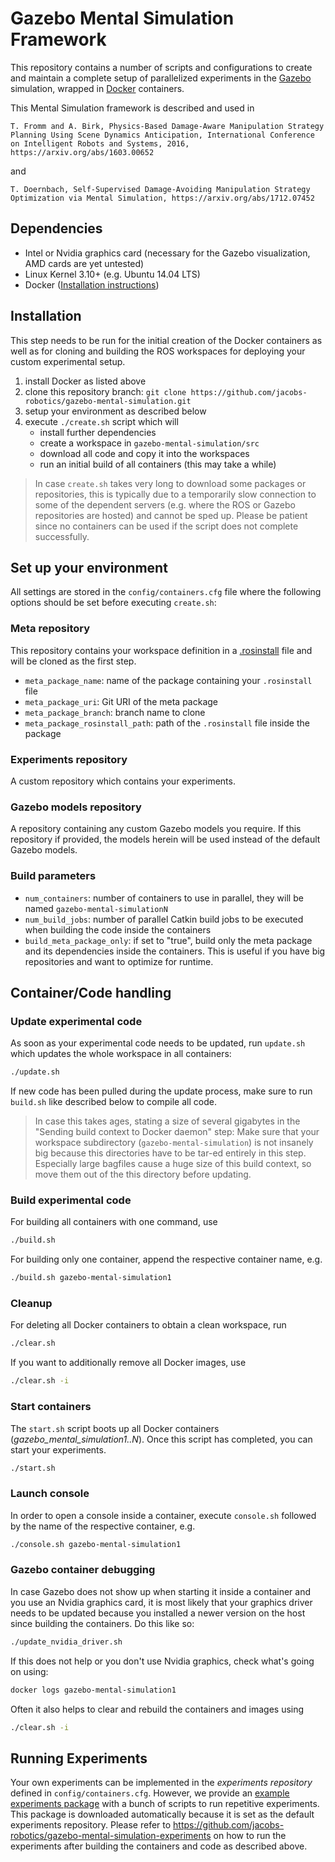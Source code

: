 # Gazebo Mental Simulation Framework
This repository contains a number of scripts and configurations to create and maintain a complete setup of parallelized experiments in the [Gazebo](http://gazebosim.org/) simulation, wrapped in [Docker](https://www.docker.com/) containers.

This Mental Simulation framework is described and used in
```
T. Fromm and A. Birk, Physics-Based Damage-Aware Manipulation Strategy Planning Using Scene Dynamics Anticipation, International Conference on Intelligent Robots and Systems, 2016, https://arxiv.org/abs/1603.00652
```
and

```
T. Doernbach, Self-Supervised Damage-Avoiding Manipulation Strategy Optimization via Mental Simulation, https://arxiv.org/abs/1712.07452
```

## Dependencies
* Intel or Nvidia graphics card (necessary for the Gazebo visualization, AMD cards are yet untested)
* Linux Kernel 3.10+ (e.g. Ubuntu 14.04 LTS)
* Docker ([Installation instructions](https://docs.docker.com/engine/installation/linux/docker-ce/ubuntu/))

## Installation
This step needs to be run for the initial creation of the Docker containers as well as for cloning and building the ROS workspaces for deploying your custom experimental setup.
1. install Docker as listed above
2. clone this repository branch: `git clone https://github.com/jacobs-robotics/gazebo-mental-simulation.git`
3. setup your environment as described below
4. execute `./create.sh` script which will 
   - install further dependencies
   - create a workspace in `gazebo-mental-simulation/src`
   - download all code and copy it into the workspaces
   - run an initial build of all containers (this may take a while)
   
> In case `create.sh` takes very long to download some packages or repositories, this is typically due to a temporarily slow connection to some of the dependent servers (e.g. where the ROS or Gazebo repositories are hosted) and cannot be sped up. Please be patient since no containers can be used if the script does not complete successfully.
  
## Set up your environment
All settings are stored in the `config/containers.cfg` file where the following options should be set before executing `create.sh`:

### Meta repository
This repository contains your workspace definition in a [.rosinstall](http://docs.ros.org/independent/api/rosinstall/html/rosinstall_file_format.html) file and will be cloned as the first step.
* `meta_package_name`: name of the package containing your `.rosinstall` file
* `meta_package_uri`: Git URI of the meta package
* `meta_package_branch`: branch name to clone
* `meta_package_rosinstall_path`: path of the `.rosinstall` file inside the package

### Experiments repository
A custom repository which contains your experiments.

### Gazebo models repository
A repository containing any custom Gazebo models you require. If this repository if provided, the models herein will be used instead of the default Gazebo models.

### Build parameters
* `num_containers`: number of containers to use in parallel, they will be named `gazebo-mental-simulationN`
* `num_build_jobs`: number of parallel Catkin build jobs to be executed when building the code inside the containers
* `build_meta_package_only`: if set to "true", build only the meta package and its dependencies inside the containers. This is useful if you have big repositories and want to optimize for runtime.

## Container/Code handling  

### Update experimental code
As soon as your experimental code needs to be updated, run `update.sh` which updates the whole workspace in all containers:
```bash
./update.sh
```
If new code has been pulled during the update process, make sure to run `build.sh` like described below to compile all code.

> In case this takes ages, stating a size of several gigabytes in the "Sending build context to Docker daemon" step: Make sure that your workspace subdirectory (`gazebo-mental-simulation`) is not insanely big because this directories have to be tar-ed entirely in this step.
> Especially large bagfiles cause a huge size of this build context, so move them out of the this directory before updating.

### Build experimental code
For building all containers with one command, use
```bash
./build.sh
```
For building only one container, append the respective container name, e.g.
```bash
./build.sh gazebo-mental-simulation1
```

### Cleanup
For deleting all Docker containers to obtain a clean workspace, run
```bash
./clear.sh
```
If you want to additionally remove all Docker images, use
```bash
./clear.sh -i
```

### Start containers
The `start.sh` script boots up all Docker containers (*gazebo_mental_simulation1..N*). Once this script has completed, you can start your experiments.
```bash
./start.sh
```

### Launch console
In order to open a console inside a container, execute `console.sh` followed by the name of the respective container, e.g.
```bash
./console.sh gazebo-mental-simulation1
```

### Gazebo container debugging
In case Gazebo does not show up when starting it inside a container and you use an Nvidia graphics card, it is most likely that your graphics driver needs to be updated because you installed a newer version on the host since building the containers. Do this like so:
```bash
./update_nvidia_driver.sh
```
If this does not help or you don't use Nvidia graphics, check what's going on using:
```bash
docker logs gazebo-mental-simulation1
```
Often it also helps to clear and rebuild the containers and images using
```bash
./clear.sh -i
```

## Running Experiments
Your own experiments can be implemented in the *experiments repository* defined in `config/containers.cfg`. However, we provide an [example experiments package](https://github.com/jacobs-robotics/gazebo-mental-simulation-experiments) with a bunch of scripts to run repetitive experiments. This package is downloaded automatically because it is set as the default experiments repository.
Please refer to https://github.com/jacobs-robotics/gazebo-mental-simulation-experiments on how to run the experiments after building the containers and code as described above.
